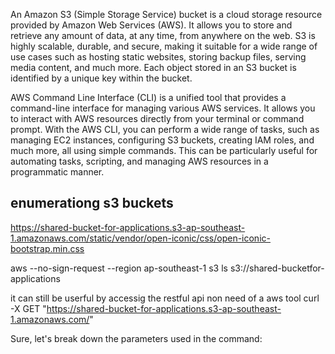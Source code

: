 An Amazon S3 (Simple Storage Service) bucket is a cloud storage resource provided by Amazon Web Services (AWS). It allows you to store and retrieve any amount of data, at any time, from anywhere on the web. S3 is highly scalable, durable, and secure, making it suitable for a wide range of use cases such as hosting static websites, storing backup files, serving media content, and much more. Each object stored in an S3 bucket is identified by a unique key within the bucket.

AWS Command Line Interface (CLI) is a unified tool that provides a command-line interface for managing various AWS services. It allows you to interact with AWS resources directly from your terminal or command prompt. With the AWS CLI, you can perform a wide range of tasks, such as managing EC2 instances, configuring S3 buckets, creating IAM roles, and much more, all using simple commands. This can be particularly useful for automating tasks, scripting, and managing AWS resources in a programmatic manner.


## enumerationg s3 buckets 

https://shared-bucket-for-applications.s3-ap-southeast-1.amazonaws.com/static/vendor/open-iconic/css/open-iconic-bootstrap.min.css

aws --no-sign-request --region ap-southeast-1 s3 ls s3://shared-bucketfor-applications


it can still be userful by accessig the restful api non need of a aws tool 
curl -X GET "https://shared-bucket-for-applications.s3-ap-southeast-1.amazonaws.com/"

Sure, let's break down the parameters used in the command:



